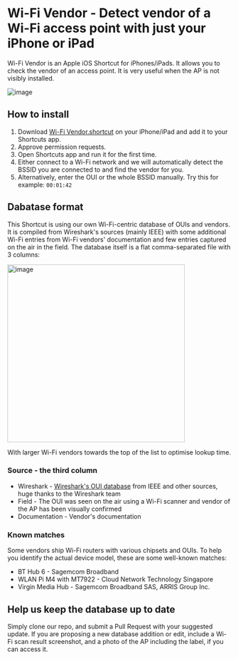 # Wi-Fi Vendor - Detect vendor of a Wi-Fi access point with just your iPhone or iPad
Wi-Fi Vendor is an Apple iOS Shortcut for iPhones/iPads. It allows you to check the vendor of an access point. It is very useful when the AP is not visibly installed.

![image](https://github.com/jiribrejcha/wifi-vendor-lookup/assets/18701525/73b2fe04-c797-4d5f-be7d-1cd893ae4ccb)

## How to install
1. Download [Wi-Fi Vendor.shortcut](https://github.com/jiribrejcha/wifi-vendor-lookup/raw/main/Wi-Fi%20Vendor.shortcut) on your iPhone/iPad and add it to your Shortcuts app.
2. Approve permission requests.
3. Open Shortcuts app and run it for the first time.
4. Either connect to a Wi-Fi network and we will automatically detect the BSSID you are connected to and find the vendor for you.
5. Alternatively, enter the OUI or the whole BSSID manually. Try this for example: ```00:01:42```

## Dabatase format
This Shortcut is using our own Wi-Fi-centric database of OUIs and vendors. It is compiled from Wireshark's sources (mainly IEEE) with some additional Wi-Fi entries from Wi-Fi vendors' documentation and few entries captured on the air in the field. The database itself is a flat comma-separated file with 3 columns:

<img width="399" alt="image" src="https://github.com/jiribrejcha/wifi-vendor-lookup/assets/18701525/5721e426-fe41-4202-9eb5-c0aad789092c">

With larger Wi-Fi vendors towards the top of the list to optimise lookup time.

### Source - the third column

- Wireshark - [Wireshark's OUI database](https://www.wireshark.org/tools/oui-lookup.html) from IEEE and other sources, huge thanks to the Wireshark team 
- Field - The OUI was seen on the air using a Wi-Fi scanner and vendor of the AP has been visually confirmed
- Documentation - Vendor's documentation

### Known matches

Some vendors ship Wi-Fi routers with various chipsets and OUIs. To help you identify the actual device model, these are some well-known matches:

- BT Hub 6 - Sagemcom Broadband
- WLAN Pi M4 with MT7922 - Cloud Network Technology Singapore
- Virgin Media Hub - Sagemcom Broadband SAS, ARRIS Group Inc.


## Help us keep the database up to date
Simply clone our repo, and submit a Pull Request with your suggested update. If you are proposing a new database addition or edit, include a Wi-Fi scan result screenshot, and a photo of the AP including the label, if you can access it.
